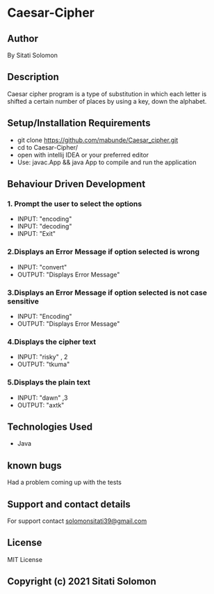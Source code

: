 # Caesar-Cipher
## Author
By Sitati Solomon
## Description
Caesar cipher program is a type of substitution in which each letter is shifted a certain number of places by using a key, down the alphabet.

## Setup/Installation Requirements
* git clone https://github.com/mabunde/Caesar_cipher.git
* cd to Caesar-Cipher/ 
* open with intellij IDEA or your preferred editor
* Use: javac.App && java App to compile and run the application

## Behaviour Driven Development
### 1. Prompt the user to select the options
* INPUT: "encoding"
* INPUT: "decoding"
* INPUT: "Exit"
### 2.Displays an Error Message if option selected is wrong
* INPUT: "convert"
* OUTPUT: "Displays Error Message"
### 3.Displays an Error Message if option selected is not case sensitive
* INPUT: "Encoding"
* OUTPUT: "Displays Error Message"
### 4.Displays the cipher text
* INPUT: "risky" , 2
* OUTPUT: "tkuma"
### 5.Displays the plain text
* INPUT: "dawn" ,3
* OUTPUT: "axtk"
## Technologies Used
* Java
## known bugs
Had a problem coming up with the tests 

## Support and contact details
For support contact 
solomonsitati39@gmail.com

## License
MIT License
## Copyright (c) 2021 Sitati Solomon